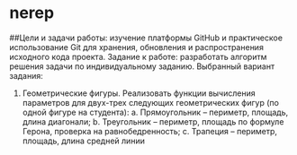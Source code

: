 # nerep
##Цели и задачи работы: 
изучение платформы GitHub и практическое использование Git для хранения, обновления и распространения исходного кода проекта.
Задание к работе: разработать алгоритм решения задачи по индивидуальному заданию.
Выбранный вариант задания:
1.	Геометрические фигуры. Реализовать функции вычисления параметров для двух-трех следующих геометрических фигур (по одной фигуре на студента):
a.	Прямоугольник – периметр, площадь, длина диагонали;
b.	Треугольник – периметр, площадь по формуле Герона, проверка на равнобедренность;
c.	Трапеция – периметр, площадь, длина средней линии

